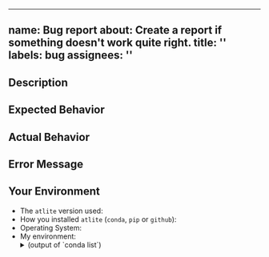 [//]: # (SPDX-FileCopyrightText: 2021 The Atlite Authors)  
[//]: # (SPDX-License-Identifier: CC0-1.0)  
---
name: Bug report
about: Create a report if something doesn't work quite right.
title: ''
labels: bug
assignees: ''
---

<!-- Provide a general summary of the issue -->

## Description
<!-- Provide a more detailed introduction to the issue itself, and why you consider it to be a bug -->
<!-- If you can, add a minimal example which reproduces the bug -->

## Expected Behavior
<!-- Tell us what should happen -->

## Actual Behavior
<!-- Tell us what goes wrong and happens instead -->

## Error Message
<!-- Paste any terminal output and error message you encounter here to help illustrate the problem -->

## Your Environment
<!-- Include relevant details about the environment you experienced the bug in -->
* The `atlite` version used:
* How you installed `atlite` (`conda`, `pip` or `github`):
* Operating System:
* My environment:
    <details>
      <summary>(output of `conda list`)</summary>
      ```
        <!-- output of `conda list` -->
      ```
    </details>


